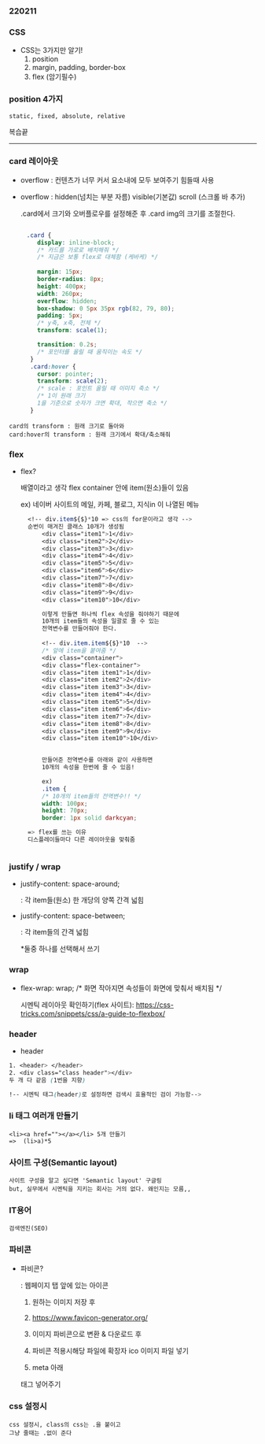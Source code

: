  ### 220211

### CSS
 - CSS는 3가지만 알기!
    1. position
    2. margin, padding, border-box
    3. flex (암기필수)

    
### position 4가지 
    static, fixed, absolute, relative

복습끝

---

### card 레이아웃
- overflow : 컨텐츠가 너무 커서 요소내에 모두 보여주기 힘들때 사용

- overflow : hidden(넘치는 부분 자름)
             visible(기본값)
             scroll (스크롤 바 추가)

    .card에서 크기와 오버플로우를 설정해준 후 
    .card img의 크기를 조절한다.

```css

     .card {
        display: inline-block;
        /* 카드를 가로로 배치해줘 */
        /* 지금은 보통 flex로 대체함 (케바케) */
        
        margin: 15px;
        border-radius: 8px;
        height: 400px;
        width: 260px;
        overflow: hidden;
        box-shadow: 0 5px 35px rgb(82, 79, 80);
        padding: 5px;
        /* y축, x축, 전체 */
        transform: scale(1);

        transition: 0.2s;
        /* 포인터를 올릴 때 움직이는 속도 */
      }
      .card:hover {
        cursor: pointer;
        transform: scale(2);
        /* scale : 포인트 올릴 때 이미지 축소 */
        /* 1이 원래 크기
        1을 기준으로 숫자가 크면 확대, 작으면 축소 */
      }

```   

    card의 transform : 원래 크기로 돌아와
    card:hover의 transform : 원래 크기에서 확대/축소해줘

### flex
- flex?
    
    배열이라고 생각
    flex container 안에 item(원소)들이 있음

    ex) 네이버 사이트의 메일, 카페, 블로그, 지식in 이 나열된 메뉴

  ```css  
    <!-- div.item${$}*10 => css의 for문이라고 생각 -->
    순번이 매겨진 클래스 10개가 생성됨
        <div class="item1">1</div>
        <div class="item2">2</div>
        <div class="item3">3</div>
        <div class="item4">4</div>
        <div class="item5">5</div>
        <div class="item6">6</div>
        <div class="item7">7</div>
        <div class="item8">8</div>
        <div class="item9">9</div>
        <div class="item10">10</div>

        이렇게 만들면 하나씩 flex 속성을 줘야하기 때문에
        10개의 item들의 속성을 일괄로 줄 수 있는
        전역변수를 만들어줘야 한다.
        
        <!-- div.item.item${$}*10  -->
        /* 앞에 item을 붙여줌 */
        <div class="container">
        <div class="flex-container">
        <div class="item item1">1</div>
        <div class="item item2">2</div>
        <div class="item item3">3</div>
        <div class="item item4">4</div>
        <div class="item item5">5</div>
        <div class="item item6">6</div>
        <div class="item item7">7</div>
        <div class="item item8">8</div>
        <div class="item item9">9</div>
        <div class="item item10">10</div>
        

        만들어준 전역변수를 아래와 같이 사용하면
        10개의 속성을 한번에 줄 수 있음!

        ex) 
        .item {
        /* 10개의 item들의 전역변수!! */
        width: 100px;
        height: 70px;
        border: 1px solid darkcyan;
  
    => flex를 쓰는 이유
    디스플레이들마다 다른 레이아웃을 맞춰줌



### justify / wrap
- justify-content: space-around;

     : 각 item들(원소) 한 개당의 양쪽 간격 넓힘
- justify-content: space-between;
    
    : 각 item들의 간격 넓힘

    *둘중 하나를 선택해서 쓰기


### wrap

- flex-wrap: wrap;
        /* 화면 작아지면 속성들이 화면에 맞춰서 배치됨 */

    시멘틱 레이아웃 확인하기(flex 사이트):  https://css-tricks.com/snippets/css/a-guide-to-flexbox/



### header
- header

```css
1. <header> </header>
2. <div class="class header"></div>
두 개 다 같음 (1번을 지향)

!-- 시멘틱 태그(header)로 설정하면 검색시 효율적인 검이 가능함-->
```

### li 태그 여러개 만들기

    <li><a href=""></a></li> 5개 만들기
    =>  (li>a)*5
    


### 사이트 구성(Semantic layout)
    사이트 구성을 알고 싶다면 'Semantic layout' 구글링
    but, 실무에서 시멘틱을 지키는 회사는 거의 없다. 왜인지는 모름,, 


### IT용어
    검색엔진(SEO)


### 파비콘
- 파비콘? 
    
    : 웹페이지 탭 앞에 있는 아이콘

    1) 원하는 이미지 저장 후

    2) https://www.favicon-generator.org/ 
     
    3) 이미지 파비콘으로 변환 & 다운로드 후
    
    4) 파비콘 적용시해당 파일에 확장자 ico 이미지 파일 넣기
    
    5) meta 아래 
    <link rel="shortcut icon" href="이미지파일이름" type="image/x-icon" />
    태그 넣어주기


### css 설정시 
    css 설정시, class의 css는 .을 붙이고 
    그냥 줄때는 .없이 준다

    
